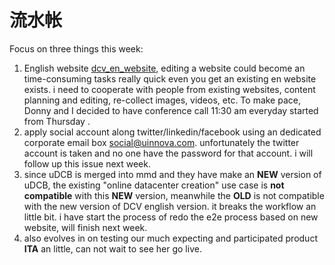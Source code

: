 
# 流水帐
 Focus on three things this week:
 
 1. English website [dcv_en_website](http://54.186.219.119:8080/), editing a website could become an time-consuming tasks really quick even you get an existing en website exists. i need to cooperate with people from existing websites, content planning and editing, re-collect images, videos, etc. To make pace, Donny and I decided to have conference call 11:30 am everyday started from Thursday .
 2. apply social account along twitter/linkedin/facebook using an dedicated corporate email box social@uinnova.com. unfortunately the twitter account is taken and no one have the password for that account. i will follow up this issue next week.
 3. since uDCB is merged into mmd and they have make an **NEW** version of uDCB, the existing "online datacenter creation" use case is **not compatible** with this **NEW** version, meanwhile the **OLD** is not compatible with the new version of DCV english version. it breaks the workflow an little bit. i have start the process of redo the e2e process based on new website, will finish next week.
 4. also evolves in on testing our much expecting and participated product **ITA** an little, can not wait to see her go live.



